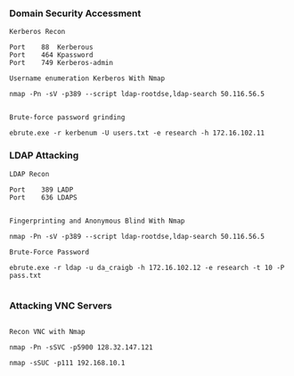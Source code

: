 ### Domain Security Accessment

```
Kerberos Recon

Port 	88 	Kerberous
Port 	464 Kpassword
Port 	749 Kerberos-admin

Username enumeration Kerberos With Nmap

nmap -Pn -sV -p389 --script ldap-rootdse,ldap-search 50.116.56.5


Brute-force password grinding

ebrute.exe -r kerbenum -U users.txt -e research -h 172.16.102.11

```


### LDAP Attacking 


```
LDAP Recon

Port 	389 LADP
Port 	636 LDAPS


Fingerprinting and Anonymous Blind With Nmap

nmap -Pn -sV -p389 --script ldap-rootdse,ldap-search 50.116.56.5

Brute-Force Password 

ebrute.exe -r ldap -u da_craigb -h 172.16.102.12 -e research -t 10 -P pass.txt
 
 ```
 
 
 
 ### Attacking VNC Servers
 
```

Recon VNC with Nmap

nmap -Pn -sSVC -p5900 128.32.147.121

nmap -sSUC -p111 192.168.10.1
 
```
